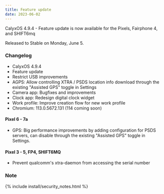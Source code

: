 ```yaml
---
title: Feature update
date: 2023-06-02
---
```


CalyxOS 4.9.4 - Feature update is now available for the Pixels, Fairphone 4, and SHIFT6mq

Released to Stable on Monday, June 5.

### Changelog
* CalyxOS 4.9.4
* Feature update
* Restrict USB improvements
* AGPS: Allow controlling XTRA / PSDS location info download through the existing "Assisted GPS" toggle in Settings
* Camera app: Bugfixes and improvements
* Clock app: Redesign digital clock widget
* Work profile: Improve creation flow for new work profile
* Chromium: 113.0.5672.131 (114 coming soon)

#### Pixel 6 - 7a
* GPS: Big performance improvements by adding configuration for PSDS servers, can disable through the existing "Assisted GPS" toggle in Settings.

#### Pixel 3 - 5, FP4, SHIFT6MQ
* Prevent qualcomm's xtra-daemon from accessing the serial number

### Note

{% include install/security_notes.html %}
